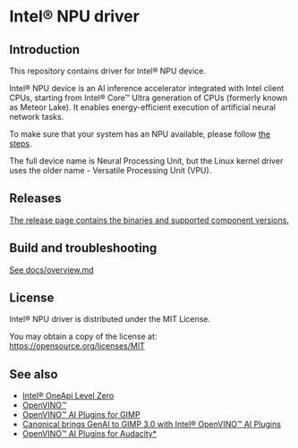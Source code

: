 <!---

Copyright (C) 2022-2025 Intel Corporation

SPDX-License-Identifier: MIT

-->

# Intel® NPU driver

## Introduction

This repository contains driver for Intel® NPU device.

Intel® NPU device is an AI inference accelerator integrated with Intel client CPUs,
starting from Intel® Core™ Ultra generation of CPUs (formerly known as Meteor Lake).
It enables energy-efficient execution of artificial neural network tasks.

To make sure that your system has an NPU available, please follow
[the steps](https://www.intel.com/content/www/us/en/support/articles/000097597/processors.html).

The full device name is Neural Processing Unit, but the Linux kernel driver uses
the older name - Versatile Processing Unit (VPU).

## Releases

[The release page contains the binaries and supported component versions.](https://github.com/intel/linux-npu-driver/releases)

## Build and troubleshooting

[See docs/overview.md](docs/overview.md)

## License

Intel® NPU driver is distributed under the MIT License.

You may obtain a copy of the license at: https://opensource.org/licenses/MIT

## See also

* [Intel® OneApi Level Zero](https://github.com/oneapi-src/level-zero/)
* [OpenVINO™](https://github.com/openvinotoolkit/openvino.git)
* [OpenVINO™ AI Plugins for GIMP](https://github.com/intel/openvino-ai-plugins-gimp)
* [Canonical brings GenAI to GIMP 3.0 with Intel® OpenVINO™ AI Plugins](https://discourse.ubuntu.com/t/canonical-brings-genai-to-gimp-3-0-with-intel-openvino-ai-plugins/54799)
* [OpenVINO™ AI Plugins for Audacity*](https://github.com/intel/openvino-plugins-ai-audacity)
